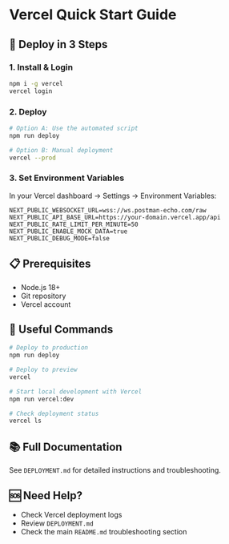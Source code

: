 # Vercel Quick Start Guide

## 🚀 Deploy in 3 Steps

### 1. Install & Login
```bash
npm i -g vercel
vercel login
```

### 2. Deploy
```bash
# Option A: Use the automated script
npm run deploy

# Option B: Manual deployment
vercel --prod
```

### 3. Set Environment Variables
In your Vercel dashboard → Settings → Environment Variables:

```env
NEXT_PUBLIC_WEBSOCKET_URL=wss://ws.postman-echo.com/raw
NEXT_PUBLIC_API_BASE_URL=https://your-domain.vercel.app/api
NEXT_PUBLIC_RATE_LIMIT_PER_MINUTE=50
NEXT_PUBLIC_ENABLE_MOCK_DATA=true
NEXT_PUBLIC_DEBUG_MODE=false
```

## 📋 Prerequisites
- Node.js 18+
- Git repository
- Vercel account

## 🔗 Useful Commands

```bash
# Deploy to production
npm run deploy

# Deploy to preview
vercel

# Start local development with Vercel
npm run vercel:dev

# Check deployment status
vercel ls
```

## 📚 Full Documentation
See `DEPLOYMENT.md` for detailed instructions and troubleshooting.

## 🆘 Need Help?
- Check Vercel deployment logs
- Review `DEPLOYMENT.md`
- Check the main `README.md` troubleshooting section
